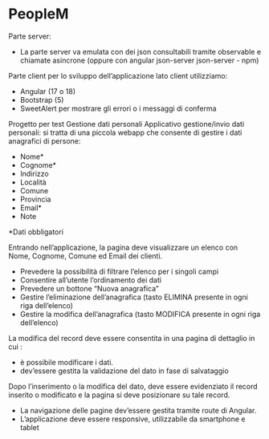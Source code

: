 # PeopleM
Parte server:
-	La parte server va emulata con dei json consultabili tramite observable e chiamate asincrone (oppure con angular json-server json-server - npm)

Parte client
per lo sviluppo dell’applicazione lato client utilizziamo:
-	Angular (17 o 18)
-	Bootstrap (5)
-	SweetAlert per mostrare gli errori o i messaggi di conferma

Progetto per test 
Gestione dati personali
Applicativo gestione/invio dati personali: si tratta di una piccola webapp che consente di gestire i dati anagrafici di persone:
 
-   Nome*
-   Cognome*
-   Indirizzo
-   Località
-   Comune
-   Provincia
-   Email*
-   Note

*Dati obbligatori
 
 Entrando nell’applicazione, la pagina deve visualizzare un elenco con Nome, Cognome, Comune ed Email dei clienti.
-	Prevedere la possibilità di filtrare l’elenco per i singoli campi
-	Consentire all’utente l’ordinamento dei dati
-	Prevedere un bottone “Nuova anagrafica”
-	Gestire l’eliminazione dell’anagrafica (tasto ELIMINA presente in ogni riga dell’elenco)
-	Gestire la modifica dell’anagrafica  (tasto MODIFICA presente in ogni riga dell’elenco)

La modifica del record deve essere consentita in una pagina di dettaglio in cui :
-	è possibile modificare i dati.
-	dev’essere gestita la validazione del dato in fase di salvataggio

Dopo l’inserimento o la modifica del dato, deve essere evidenziato il record inserito o modificato e la pagina si deve posizionare su tale record.

-	La navigazione delle pagine dev’essere gestita tramite route di Angular.
-	L’applicazione deve essere responsive, utilizzabile da smartphone e tablet
